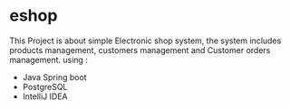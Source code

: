 # eshop
This Project is about simple Electronic shop system, the system includes products management, customers management and Customer orders management. 
using :
* Java Spring boot
* PostgreSQL
* IntelliJ IDEA
